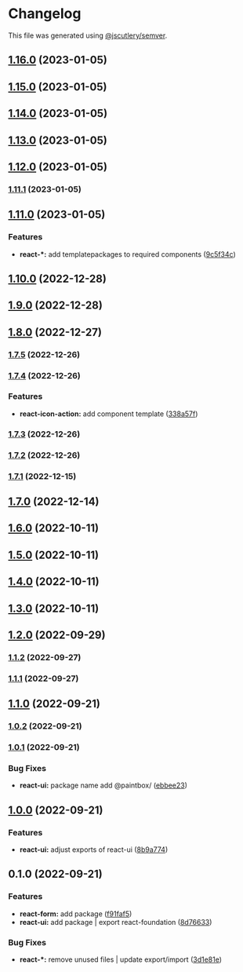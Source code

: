 # Changelog

This file was generated using [@jscutlery/semver](https://github.com/jscutlery/semver).

## [1.16.0](https://gitlab.migoinc.com/migotv/paintbox/compare/react-ui@1.15.0...react-ui@1.16.0) (2023-01-05)

## [1.15.0](https://gitlab.migoinc.com/migotv/paintbox/compare/react-ui@1.14.0...react-ui@1.15.0) (2023-01-05)

## [1.14.0](https://gitlab.migoinc.com/migotv/paintbox/compare/react-ui@1.13.0...react-ui@1.14.0) (2023-01-05)

## [1.13.0](https://gitlab.migoinc.com/migotv/paintbox/compare/react-ui@1.12.0...react-ui@1.13.0) (2023-01-05)

## [1.12.0](https://gitlab.migoinc.com/migotv/paintbox/compare/react-ui@1.11.1...react-ui@1.12.0) (2023-01-05)

### [1.11.1](https://gitlab.migoinc.com/migotv/paintbox/compare/react-ui@1.11.0...react-ui@1.11.1) (2023-01-05)

## [1.11.0](https://gitlab.migoinc.com/migotv/paintbox/compare/react-ui@1.10.0...react-ui@1.11.0) (2023-01-05)


### Features

* **react-*:** add templatepackages to required components ([9c5f34c](https://gitlab.migoinc.com/migotv/paintbox/commit/9c5f34c7228b7d09f82fbb8409fd1a1edcefed45))

## [1.10.0](https://gitlab.migoinc.com/migotv/paintbox/compare/react-ui@1.9.0...react-ui@1.10.0) (2022-12-28)

## [1.9.0](https://gitlab.migoinc.com/migotv/paintbox/compare/react-ui@1.8.0...react-ui@1.9.0) (2022-12-28)

## [1.8.0](https://gitlab.migoinc.com/migotv/paintbox/compare/react-ui@1.7.5...react-ui@1.8.0) (2022-12-27)

### [1.7.5](https://gitlab.migoinc.com/migotv/paintbox/compare/react-ui@1.7.4...react-ui@1.7.5) (2022-12-26)

### [1.7.4](https://gitlab.migoinc.com/migotv/paintbox/compare/react-ui@1.7.3...react-ui@1.7.4) (2022-12-26)


### Features

* **react-icon-action:** add component template ([338a57f](https://gitlab.migoinc.com/migotv/paintbox/commit/338a57f24795e6e329c8e40c8322e36d9ec3fd09))

### [1.7.3](https://gitlab.migoinc.com/migotv/paintbox/compare/react-ui@1.7.2...react-ui@1.7.3) (2022-12-26)

### [1.7.2](https://gitlab.migoinc.com/migotv/paintbox/compare/react-ui@1.7.1...react-ui@1.7.2) (2022-12-26)

### [1.7.1](https://gitlab.migoinc.com/migotv/paintbox/compare/react-ui@1.7.0...react-ui@1.7.1) (2022-12-15)

## [1.7.0](https://gitlab.migoinc.com/migotv/paintbox/compare/react-ui@1.6.0...react-ui@1.7.0) (2022-12-14)

## [1.6.0](https://gitlab.migoinc.com/migotv/paintbox/compare/react-ui@1.5.0...react-ui@1.6.0) (2022-10-11)

## [1.5.0](https://gitlab.migoinc.com/migotv/paintbox/compare/react-ui@1.4.0...react-ui@1.5.0) (2022-10-11)

## [1.4.0](https://gitlab.migoinc.com/migotv/paintbox/compare/react-ui@1.3.0...react-ui@1.4.0) (2022-10-11)

## [1.3.0](https://gitlab.migoinc.com/migotv/paintbox/compare/react-ui@1.2.0...react-ui@1.3.0) (2022-10-11)

## [1.2.0](https://gitlab.migoinc.com/migotv/paintbox/compare/react-ui@1.1.2...react-ui@1.2.0) (2022-09-29)

### [1.1.2](https://gitlab.migoinc.com/migotv/paintbox/compare/react-ui@1.1.1...react-ui@1.1.2) (2022-09-27)

### [1.1.1](https://gitlab.migoinc.com/migotv/paintbox/compare/react-ui@1.1.0...react-ui@1.1.1) (2022-09-27)

## [1.1.0](https://gitlab.migoinc.com/migotv/paintbox/compare/react-ui@1.0.2...react-ui@1.1.0) (2022-09-21)

### [1.0.2](https://gitlab.migoinc.com/migotv/paintbox/compare/react-ui@1.0.1...react-ui@1.0.2) (2022-09-21)

### [1.0.1](https://gitlab.migoinc.com/migotv/paintbox/compare/react-ui@1.0.0...react-ui@1.0.1) (2022-09-21)


### Bug Fixes

* **react-ui:** package name add @paintbox/ ([ebbee23](https://gitlab.migoinc.com/migotv/paintbox/commit/ebbee236b903771d03fe77aaa0dee2d2e27f998f))

## [1.0.0](https://gitlab.migoinc.com/migotv/paintbox/compare/react-ui@0.1.0...react-ui@1.0.0) (2022-09-21)


### Features

* **react-ui:** adjust exports of react-ui ([8b9a774](https://gitlab.migoinc.com/migotv/paintbox/commit/8b9a77450ad3c8b049334860fb1166c2698f9867))

## 0.1.0 (2022-09-21)


### Features

* **react-form:** add package ([f91faf5](https://gitlab.migoinc.com/migotv/paintbox/commit/f91faf5d35312144f6706ce830f7762db3a82900))
* **react-ui:** add package | export react-foundation ([8d76633](https://gitlab.migoinc.com/migotv/paintbox/commit/8d76633c03c20b8ade6dd740c10d1baedd4633f1))


### Bug Fixes

* **react-*:** remove unused files | update export/import ([3d1e81e](https://gitlab.migoinc.com/migotv/paintbox/commit/3d1e81e8e15f6fc669c3a4f075f62fba6c48b0a4))
